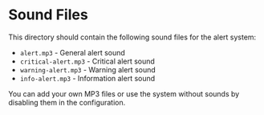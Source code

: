 # Sound Files

This directory should contain the following sound files for the alert system:

- `alert.mp3` - General alert sound
- `critical-alert.mp3` - Critical alert sound
- `warning-alert.mp3` - Warning alert sound
- `info-alert.mp3` - Information alert sound

You can add your own MP3 files or use the system without sounds by disabling them in the configuration.